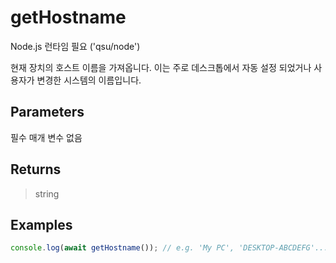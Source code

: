 # getHostname <Badge type="tip" text="JavaScript" />

<span class="node-required">Node.js 런타임 필요 ('qsu/node')</span>

현재 장치의 호스트 이름을 가져옵니다. 이는 주로 데스크톱에서 자동 설정 되었거나 사용자가 변경한 시스템의 이름입니다.

## Parameters

필수 매개 변수 없음

## Returns

> string

## Examples

```javascript
console.log(await getHostname()); // e.g. 'My PC', 'DESKTOP-ABCDEFG'...
```
